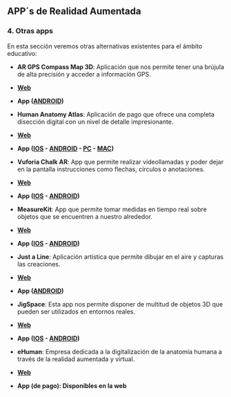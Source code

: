## APP´s de Realidad Aumentada

### 4\. Otras apps

En esta sección veremos otras alternativas existentes para el ámbito educativo:

*   **AR GPS Compass Map 3D**: Aplicación que nos permite tener una brújula de alta precisión y acceder a información GPS. 

*   **[Web](http://www.codekonditor.com/)**
*   **App ([ANDROID](https://play.google.com/store/apps/details?id=com.kettler.argpsc3d))**

*   **Human Anatomy Atlas**: Aplicación de pago que ofrece una completa disección digital con un nivel de detalle impresionante.

*   **[Web](https://www.visiblebody.com/es/anatomy-and-physiology-apps/human-anatomy-atlas)**
*   **App ([IOS](https://itunes.apple.com/es/app/id1117998129?ls=1&mt=8) - [ANDROID](https://play.google.com/store/apps/details?id=com.visiblebody.atlas&referrer=utm_source%3Dwww-visiblebody%26utm_content%3Dwww-es-atlasproduct-badgetop) - [PC](https://shop.visiblebody.com/order/cart.php?PRODS=4704830&QTY=1&SRC=www-es-atlasproduct_pcbadgetop) - [MAC](https://shop.visiblebody.com/order/cart.php?CART_ID=8b28ecae02cac4f37ceb08666e000981))**

*   **Vuforia Chalk AR**: App que permite realizar videollamadas y poder dejar en la pantalla instrucciones como flechas, círculos o anotaciones.

*   **[Web](https://chalk.vuforia.com/)**
*   **App ([IOS](https://itunes.apple.com/app/id1280738776) - [ANDROID](https://play.google.com/store/apps/details?id=com.vuforia.Chalk))**

*   **MeasureKit**: App que permite tomar medidas en tiempo real sobre objetos que se encuentren a nuestro alrededor.

*   **[Web](https://measurekit.com/)**
*   **App ([IOS](https://itunes.apple.com/us/app/ar-measurekit/id1258270451?mt=8&at=) - [ANDROID](https://play.google.com/store/apps/details?id=com.laan.AirMeasure&hl=en&rdid=com.laan.AirMeasure))**

*   **Just a Line**: Aplicación artística que permite dibujar en el aire y capturas las creaciones.

*   **[Web](https://experiments.withgoogle.com/justaline)**
*   **App ([ANDROID](https://play.google.com/store/apps/details?id=com.arexperiments.justaline))** 

*   **JigSpace**: Esta app nos permite disponer de multitud de objetos 3D que pueden ser utilizados en entornos reales.

*   **[Web](https://jig.space/)**
*   **App ([IOS](https://itunes.apple.com/us/app/jigspace/id1111193492?mt=8) - [ANDROID](https://apkpure.com/es/jigspace/com.JigSpace.JigViewer))**

*   **eHuman**: Empresa dedicada a la digitalización de la anatomía humana a través de la realidad aumentada y virtual.

*   **[Web](https://ehuman.com/)**
*   **App (de pago): Disponibles en la web**